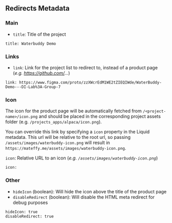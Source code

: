 ## Redirects Metadata

### Main

- `title`: Title of the project

```
title: Waterbuddy Demo
```

### Links

- `link`: Link for the project list to redirect to, instead of a product page (_e.g. https://github.com/..._)

```
link: https://www.figma.com/proto/zzXWcrEdM1WE2tZIEQIWde/WaterBuddy-Demo---DI-Lab%3A-Group-7
```

### Icon

The icon for the product page will be automatically fetched from `/<project-name>/icon.png` and should be placed in the corresponding project assets folder (e.g. `/projects_apps/alpaca/icon.png`).

You can override this link by specifying a `icon` property in the Liquid metadata. This url will be relative to the root url, so passing `/assets/images/waterbuddy-icon.png` will result in `https://mateffy.me/assets/images/waterbuddy-icon.png`.

<!-- prettier-ignore -->
`icon`: Relative URL to an icon (_e.g. `/assets/images/waterbuddy-icon.png`_)

```
icon: 
```

### Other

- `hideIcon` (boolean): Will hide the icon above the title of the product page
- `disableRedirect` (boolean): Will disable the HTML meta redirect for debug purposes

```
hideIcon: true
disableRedirect: true
```
